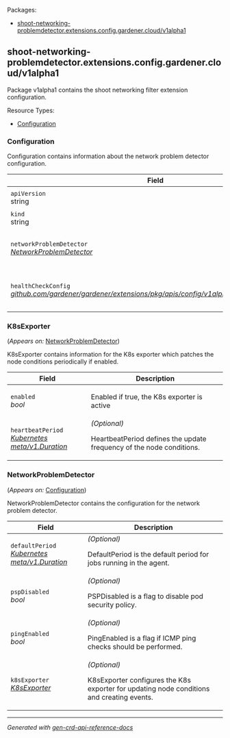 <p>Packages:</p>
<ul>
<li>
<a href="#shoot-networking-problemdetector.extensions.config.gardener.cloud%2fv1alpha1">shoot-networking-problemdetector.extensions.config.gardener.cloud/v1alpha1</a>
</li>
</ul>
<h2 id="shoot-networking-problemdetector.extensions.config.gardener.cloud/v1alpha1">shoot-networking-problemdetector.extensions.config.gardener.cloud/v1alpha1</h2>
<p>
<p>Package v1alpha1 contains the shoot networking filter extension configuration.</p>
</p>
Resource Types:
<ul><li>
<a href="#shoot-networking-problemdetector.extensions.config.gardener.cloud/v1alpha1.Configuration">Configuration</a>
</li></ul>
<h3 id="shoot-networking-problemdetector.extensions.config.gardener.cloud/v1alpha1.Configuration">Configuration
</h3>
<p>
<p>Configuration contains information about the network problem detector configuration.</p>
</p>
<table>
<thead>
<tr>
<th>Field</th>
<th>Description</th>
</tr>
</thead>
<tbody>
<tr>
<td>
<code>apiVersion</code></br>
string</td>
<td>
<code>
shoot-networking-problemdetector.extensions.config.gardener.cloud/v1alpha1
</code>
</td>
</tr>
<tr>
<td>
<code>kind</code></br>
string
</td>
<td><code>Configuration</code></td>
</tr>
<tr>
<td>
<code>networkProblemDetector</code></br>
<em>
<a href="#shoot-networking-problemdetector.extensions.config.gardener.cloud/v1alpha1.NetworkProblemDetector">
NetworkProblemDetector
</a>
</em>
</td>
<td>
<em>(Optional)</em>
<p>NetworkProblemDetector contains the configuration for the network problem detector</p>
</td>
</tr>
<tr>
<td>
<code>healthCheckConfig</code></br>
<em>
<a href="https://github.com/gardener/gardener/extensions/pkg/apis/config">
github.com/gardener/gardener/extensions/pkg/apis/config/v1alpha1.HealthCheckConfig
</a>
</em>
</td>
<td>
<em>(Optional)</em>
<p>HealthCheckConfig is the config for the health check controller.</p>
</td>
</tr>
</tbody>
</table>
<h3 id="shoot-networking-problemdetector.extensions.config.gardener.cloud/v1alpha1.K8sExporter">K8sExporter
</h3>
<p>
(<em>Appears on:</em>
<a href="#shoot-networking-problemdetector.extensions.config.gardener.cloud/v1alpha1.NetworkProblemDetector">NetworkProblemDetector</a>)
</p>
<p>
<p>K8sExporter contains information for the K8s exporter which patches the node conditions periodically if enabled.</p>
</p>
<table>
<thead>
<tr>
<th>Field</th>
<th>Description</th>
</tr>
</thead>
<tbody>
<tr>
<td>
<code>enabled</code></br>
<em>
bool
</em>
</td>
<td>
<p>Enabled if true, the K8s exporter is active</p>
</td>
</tr>
<tr>
<td>
<code>heartbeatPeriod</code></br>
<em>
<a href="https://kubernetes.io/docs/reference/generated/kubernetes-api/v1.15/#duration-v1-meta">
Kubernetes meta/v1.Duration
</a>
</em>
</td>
<td>
<em>(Optional)</em>
<p>HeartbeatPeriod defines the update frequency of the node conditions.</p>
</td>
</tr>
</tbody>
</table>
<h3 id="shoot-networking-problemdetector.extensions.config.gardener.cloud/v1alpha1.NetworkProblemDetector">NetworkProblemDetector
</h3>
<p>
(<em>Appears on:</em>
<a href="#shoot-networking-problemdetector.extensions.config.gardener.cloud/v1alpha1.Configuration">Configuration</a>)
</p>
<p>
<p>NetworkProblemDetector contains the configuration for the network problem detector.</p>
</p>
<table>
<thead>
<tr>
<th>Field</th>
<th>Description</th>
</tr>
</thead>
<tbody>
<tr>
<td>
<code>defaultPeriod</code></br>
<em>
<a href="https://kubernetes.io/docs/reference/generated/kubernetes-api/v1.15/#duration-v1-meta">
Kubernetes meta/v1.Duration
</a>
</em>
</td>
<td>
<em>(Optional)</em>
<p>DefaultPeriod is the default period for jobs running in the agent.</p>
</td>
</tr>
<tr>
<td>
<code>pspDisabled</code></br>
<em>
bool
</em>
</td>
<td>
<em>(Optional)</em>
<p>PSPDisabled is a flag to disable pod security policy.</p>
</td>
</tr>
<tr>
<td>
<code>pingEnabled</code></br>
<em>
bool
</em>
</td>
<td>
<em>(Optional)</em>
<p>PingEnabled is a flag if ICMP ping checks should be performed.</p>
</td>
</tr>
<tr>
<td>
<code>k8sExporter</code></br>
<em>
<a href="#shoot-networking-problemdetector.extensions.config.gardener.cloud/v1alpha1.K8sExporter">
K8sExporter
</a>
</em>
</td>
<td>
<em>(Optional)</em>
<p>K8sExporter configures the K8s exporter for updating node conditions and creating events.</p>
</td>
</tr>
</tbody>
</table>
<hr/>
<p><em>
Generated with <a href="https://github.com/ahmetb/gen-crd-api-reference-docs">gen-crd-api-reference-docs</a>
</em></p>
